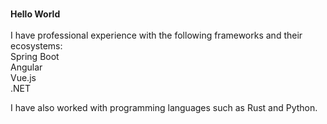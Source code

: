 ###
<p align="left">
  <strong>Hello World</strong><br><br>
  I have professional experience with the following frameworks and their ecosystems:<br>
  Spring Boot<br>
  Angular<br>
  Vue.js<br>
  .NET<br>
</p>

<p align="left">
  I have also worked with programming languages such as Rust and Python.
</p>


###
